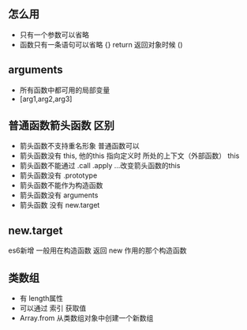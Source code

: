 ## 怎么用
- 只有一个参数可以省略
- 函数只有一条语句可以省略 {} return
返回对象时候 ()

## arguments
- 所有函数中都可用的局部变量
- [arg1,arg2,arg3]

## 普通函数箭头函数 区别
- 箭头函数不支持重名形象
普通函数可以
- 箭头函数没有 this, 他的this 指向定义时 所处的上下文（外部函数）
 this
- 箭头函数不能通过 .call .apply ...改变箭头函数的this
- 箭头函数没有 .prototype 
- 箭头函数不能作为构造函数
- 箭头函数没有 arguments
- 箭头函数 没有 new.target

## new.target
es6新增
一般用在构造函数 返回 new 作用的那个构造函数

## 类数组
- 有 length属性
- 可以通过 索引 获取值
- Array.from 从类数组对象中创建一个新数组
